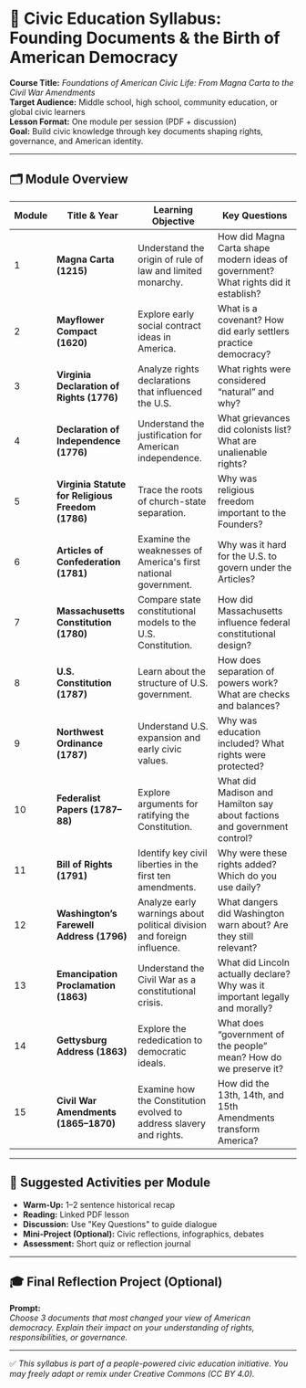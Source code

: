 # 📘 Civic Education Syllabus: Founding Documents & the Birth of American Democracy

**Course Title:** *Foundations of American Civic Life: From Magna Carta to the Civil War Amendments*  
**Target Audience:** Middle school, high school, community education, or global civic learners  
**Lesson Format:** One module per session (PDF + discussion)  
**Goal:** Build civic knowledge through key documents shaping rights, governance, and American identity.

---

## 🗂️ Module Overview

| Module | Title & Year | Learning Objective | Key Questions |
|--------|--------------|--------------------|----------------|
| 1 | **Magna Carta (1215)** | Understand the origin of rule of law and limited monarchy. | How did Magna Carta shape modern ideas of government? What rights did it establish? |
| 2 | **Mayflower Compact (1620)** | Explore early social contract ideas in America. | What is a covenant? How did early settlers practice democracy? |
| 3 | **Virginia Declaration of Rights (1776)** | Analyze rights declarations that influenced the U.S. | What rights were considered “natural” and why? |
| 4 | **Declaration of Independence (1776)** | Understand the justification for American independence. | What grievances did colonists list? What are unalienable rights? |
| 5 | **Virginia Statute for Religious Freedom (1786)** | Trace the roots of church-state separation. | Why was religious freedom important to the Founders? |
| 6 | **Articles of Confederation (1781)** | Examine the weaknesses of America's first national government. | Why was it hard for the U.S. to govern under the Articles? |
| 7 | **Massachusetts Constitution (1780)** | Compare state constitutional models to the U.S. Constitution. | How did Massachusetts influence federal constitutional design? |
| 8 | **U.S. Constitution (1787)** | Learn about the structure of U.S. government. | How does separation of powers work? What are checks and balances? |
| 9 | **Northwest Ordinance (1787)** | Understand U.S. expansion and early civic values. | Why was education included? What rights were protected? |
| 10 | **Federalist Papers (1787–88)** | Explore arguments for ratifying the Constitution. | What did Madison and Hamilton say about factions and government control? |
| 11 | **Bill of Rights (1791)** | Identify key civil liberties in the first ten amendments. | Why were these rights added? Which do you use daily? |
| 12 | **Washington’s Farewell Address (1796)** | Analyze early warnings about political division and foreign influence. | What dangers did Washington warn about? Are they still relevant? |
| 13 | **Emancipation Proclamation (1863)** | Understand the Civil War as a constitutional crisis. | What did Lincoln actually declare? Why was it important legally and morally? |
| 14 | **Gettysburg Address (1863)** | Explore the rededication to democratic ideals. | What does “government of the people” mean? How do we preserve it? |
| 15 | **Civil War Amendments (1865–1870)** | Examine how the Constitution evolved to address slavery and rights. | How did the 13th, 14th, and 15th Amendments transform America? |

---

## 📝 Suggested Activities per Module

- **Warm-Up:** 1–2 sentence historical recap
- **Reading:** Linked PDF lesson
- **Discussion:** Use "Key Questions" to guide dialogue
- **Mini-Project (Optional):** Civic reflections, infographics, debates
- **Assessment:** Short quiz or reflection journal

---

## 🎓 Final Reflection Project (Optional)

**Prompt:**  
*Choose 3 documents that most changed your view of American democracy. Explain their impact on your understanding of rights, responsibilities, or governance.*

---

✅ *This syllabus is part of a people-powered civic education initiative. You may freely adapt or remix under Creative Commons (CC BY 4.0).*
